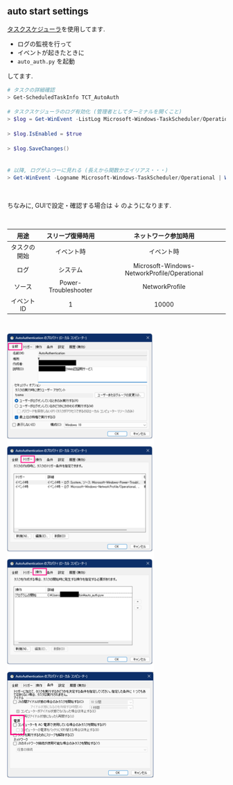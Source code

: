 ## auto start settings
[タスクスケジューラ](https://jm1xtk.com/cnt/109_task/index.php)を使用してます.

- ログの監視を行って
- イベントが起きたときに
- `auto_auth.py` を起動

してます.

```powershell
# タスクの詳細確認
> Get-ScheduledTaskInfo TCT_AutoAuth

# タスクスケジューラのログ有効化 (管理者としてターミナルを開くこと)
> $log = Get-WinEvent -ListLog Microsoft-Windows-TaskScheduler/Operational

> $log.IsEnabled = $true

> $log.SaveChanges()


# 以降, ログがふつーに見れる (長えから関数かエイリアス・・・)
> Get-WinEvent -Logname Microsoft-Windows-TaskScheduler/Operational | Where-Object {$_.Message -Like "*TCT*"} #| Format-List
```

<br>

ちなみに, GUIで設定・確認する場合は ↓ のようになります.

<br>

|     用途     |   スリープ復帰時用   |             ネットワーク参加時用             |
| :----------: | :------------------: | :------------------------------------------: |
| タスクの開始 |      イベント時      |                  イベント時                  |
|     ログ     |       システム       | Microsoft-Windows-NetworkProfile/Operational |
|    ソース    | Power-Troubleshooter |                NetworkProfile                |
|  イベントID  |          1           |                    10000                     |

<br>

![schtasks](../pic/schtasks.svg)

<br>